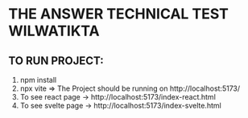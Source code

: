 # THE ANSWER TECHNICAL TEST WILWATIKTA

## TO RUN PROJECT:
1. npm install
2. npx vite => The Project should be running on http://localhost:5173/
3. To see react page -> http://localhost:5173/index-react.html
4. To see svelte page -> http://localhost:5173/index-svelte.html
